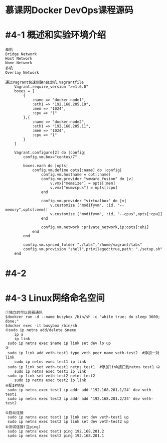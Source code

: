 # 慕课网Docker DevOps课程源码
# #4-1 概述和实验环境介绍
	单机
	Bridge Network
	Host Network
	None Network
	多机
	Overlay Network
	
	通过Vagrant快速创建n台虚机,Vagrantfile
		Vagrant.require_version ">=1.6.0"
		boxes = [
			{
				:name => "docker-node1",
				:eth1 => "192.168.205.10",
				:mem => "1024",
				:cpu => "1"
			},{
				:name => "docker-node2",
				:eth1 => "192.168.205.11",
				:mem => "1024",
				:cpu => "1"
			}
		]

		Vagrant.configure[2] do |config|
			config.vm.box="centos/7"
		
			boxes.each do |opts|
				config.vm.defime opts[:name] do |config|
					config.vm.hostname = opt[:name]
					config.vm.provider "vmware_fusion" do |v|
						v.vmx["memsize"] = opts[:mem]
						v.vmx["numvcpus"] = opts[:cpu]
					end
					
					config.vm.provider "virtualbox" do |v|
						v.customize ["modifyvm", :id, "--memory",opts[:mem]]
						v.customize ["modifyvm", :id, "--cpus",opts[:cpu]]
					end
					
					config.vm.network :private_network,ip:opts[:eh1]
				end
			end
			
			config.vm.synced_folder "./labs","/home/vagrant/labs"
			config.vm.provision "shell",privileged:true,path: "./setup.sh"
		end
#  #4-2	
#  #4-3 Linux网络命名空间
	①独立的可以容器通讯
	$dookcer run -d --name busybox /bin/sh -c "while true; do sleep 3600; done;"
	$docker exec -it busybox /bin/sh
	②sudo ip netns add/delete $name 		
		ip a
		ip link
	 sudo ip netns exec $name ip link set dev lo up
	③
	 sudo ip link add veth-test1 type veth peer name veth-test2  #添加一对link
		sudo ip netns exec test1 ip link			 
	 sudo ip link set veth-test1 netns test1  #添加link接口到netns test1 中
		sudo ip netns exec test1 ip link
     sudo ip link set veth-test2 netns test2 
		sudo ip netns exec test2 ip link
	④配IP地址
	 sudo ip netns exec test1 ip addr add '192.168.201.1/24' dev veth-test1
	 sudo ip netns exec test2 ip addr add '192.168.201.2/24' dev veth-test2
	 
	⑤启动连接
	 sudo ip netns exec test1 ip link set dev veth-test1 up
	 sudo ip netns exec test2 ip link set dev veth-test2 up
	⑥测试连接(互ping)
	 sudo ip netns exec test1 ping 192.168.201.2
	 sudo ip netns exec test2 ping 192.168.201.1
	 
					